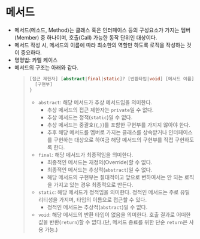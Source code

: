 # 메서드
- 메서드(메소드, Method)는 클래스 혹은 인터페이스 등의 구성요소가 가지는 멤버(Member) 중 하나이며, 호출(Call) 가능한 동작 단위인 대상이다.
- 메서드 작성 시, 메서드의 이름에 따라 최소한의 역할만 하도록 로직을 작성하는 것이 중요하다.
- 명명법: 카멜 케이스
- 메서드의 구조는 아래와 같다.
    >```java
    > [접근 제한자] [abstract|final|static]? [반환타입|void] [메서드 이름] ([매개 변수,...]?) {
    >   [구현부]
    > } 
    >```
    > - `abstract`: 해당 메서드가 추상 메서드임을 의미한다. 
    >   - 추상 메서드의 접근 제한자는 `private`일 수 없다.
    >   - 추상 메서드는 정적(`static`)일 수 없다.
    >   - 추상 메서드는 중괄호(`{`,`}`)를 포함한 구현부를 가지지 않아야 한다.
    >   - 추후 해당 메서드를 멤버로 가지는 클래스를 상속받거나 인터페이스를 구현하는 대상으로 하여금 해당 메서드의 구현부를 직접 구현하도록 한다.
    > - `final`: 해당 메서드가 최종적임을 의미한다.
    >   - 최종적인 메서드는 재정의(Override)할 수 없다.
    >   - 최종적인 메서드는 추상적(`abstract`)일 수 없다.
    >   - 해당 메서드의 구현부는 절대적이고 앞으로 변하여서는 안 되는 로직을 가지고 있는 경우 최종적으로 만든다.
    > - `static`: 해당 메서드가 정적임을 의미한다. 정적인 메서드는 주로 유틸리티성을 가지며, 타입의 이름으로 접근할 수 있다.
    >   - 정적인 메서드는 추상적(`abstract`)일 수 없다.
    > - `void`: 해당 메서드의 반환 타입이 없음을 의미한다. 호출 결과로 어떠한 값을 반환(`return`)할 수 없다.(단, 메서드 종료를 위한 단순 `return`은 사용 가능.)
